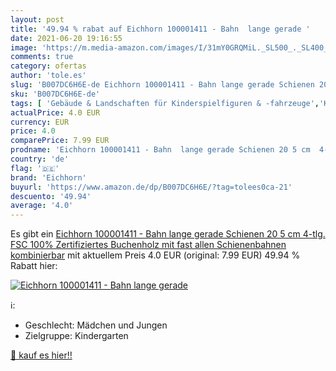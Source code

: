 ```yaml
---
layout: post
title: '49.94 % rabat auf Eichhorn 100001411 - Bahn  lange gerade '
date: 2021-06-20 19:16:55
image: 'https://m.media-amazon.com/images/I/31mY0GRQMiL._SL500_._SL400_.jpg'
comments: true
category: ofertas
author: 'tole.es'
slug: 'B007DC6H6E-de Eichhorn 100001411 - Bahn lange gerade Schienen 20 5 cm...'
sku: 'B007DC6H6E-de'
tags: [ 'Gebäude & Landschaften für Kinderspielfiguren & -fahrzeuge','Kinderspielfiguren & -fahrzeuge','Schienen-Kinderspielzeug','Spielzeug','Zubehör für Kinderspielfiguren & -fahrzeuge','eichhorn', ]
actualPrice: 4.0 EUR
currency: EUR
price: 4.0
comparePrice: 7.99 EUR
prodname: 'Eichhorn 100001411 - Bahn  lange gerade Schienen 20 5 cm  4-tlg. FSC 100% Zertifiziertes Buchenholz  mit fast allen Schienenbahnen kombinierbar'
country: 'de'
flag: '🇩🇪'
brand: 'Eichhorn'
buyurl: 'https://www.amazon.de/dp/B007DC6H6E/?tag=tolees0ca-21'
descuento: '49.94'
average: '4.0'
---
```


Es gibt ein [Eichhorn 100001411 - Bahn  lange gerade Schienen 20 5 cm  4-tlg. FSC 100% Zertifiziertes Buchenholz  mit fast allen Schienenbahnen kombinierbar](https://www.amazon.de/dp/B007DC6H6E/?tag=tolees0ca-21) mit aktuellem Preis 4.0 EUR (original: 7.99 EUR) 49.94 % Rabatt hier:

[![Eichhorn 100001411 - Bahn  lange gerade ](https://m.media-amazon.com/images/I/31mY0GRQMiL._SL500_._SL400_.jpg)](https://www.amazon.de/dp/B007DC6H6E/?tag=tolees0ca-21)

ℹ️:

- Geschlecht: Mädchen und Jungen
- Zielgruppe: Kindergarten

[🛒 kauf es hier!!](https://www.amazon.de/dp/B007DC6H6E/?tag=tolees0ca-21)
